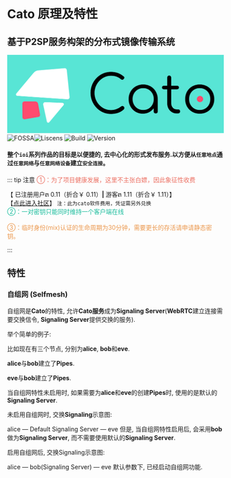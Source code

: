 

# Cato  原理及特性 
## 基于P2SP服务构架的分布式镜像传输系统

![catologo.png](./pngc/logo.png)
![FOSSA](https://app.fossa.com/api/projects/git%2Bbitbucket.org%2Fpwq%2Fcato.svg)![Liscens](https://img.shields.io/badge/License-EULA-v?logo=cachet&labelColor=ffffff) ![Build](https://github.com/oxxz/build/actions/workflows/build.yml/badge.svg)
![Version](https://img.shields.io/badge/dynamic/json?color=green&label=Version&query=%24.0.commit.message&url=https%3A%2F%2Fapi.github.com%2Frepos%2Foxxz%2Fcato%2Fcommits&logo=adafruit&style=social)

#### 整个`ioi`系列作品的目标是以便捷的, 去中心化的形式发布服务.以方便从`任意地点`通过`任意网络`与`任意网络设备`建立`安全连接`。
::: tip 注意
<font color=#EC7063>①：为了项目健康发展，这里不主张白嫖，因此象征性收费 </font>

【 已注册用户ຕ 0.11（折合￥ 0.11）**|** 游客ຕ 1.11（折合￥ 1.11）】
<br>
【[点此进入社区](https://mcer.cn/104.html?ref=azAtwBwzp)】
`注：此为cato软件费用，凭证需另外兑换`
<br>
<font color=#1ABC9C>②：一对密钥只能同时维持一个客户端在线</font>
<br>
<br>
<font color=#EB984E>③：临时身份(mix)认证的生命周期为30分钟，需要更长的存活请申请静态密钥。</font>

:::
## 特性
### 自组网 (Selfmesh)
自组网是**Cato**的特性, 允许**Cato服务**成为**Signaling Server**(**WebRTC**建立连接需要交换信令, **Signaling Server**提供交换的服务).

举个简单的例子:

比如现在有三个节点, 分别为**alice**, **bob**和**eve**.

**alice**与**bob**建立了**Pipes**.

**eve**与**bob**建立了**Pipes**.

当自组网特性未启用时, 如果需要为**alice**和**eve**的创建**Pipes**时, 使用的是默认的**Signaling Server**.

未启用自组网时, 交换**Signaling**示意图:


alice — Default Signaling Server — eve
但是, 当自组网特性启用后, 会采用**bob**做为**Signaling Server**, 而不需要使用默认的**Signaling Server**.

启用自组网后, 交换Signaling示意图:


alice — bob(Signaling Server) — eve
默认参数下, 已经启动自组网功能.

